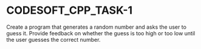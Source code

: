 # CODESOFT_CPP_TASK-1
Create a program that generates a random number and asks the user to guess it. Provide feedback on whether the guess is too high or too low until the user guesses the correct number.
